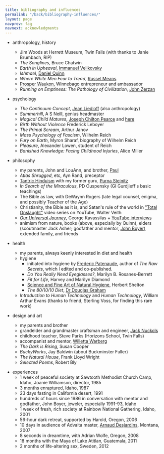 ```yaml
---
title: bibliography and influences
permalink: "/back/bibliography-influences/"
layout: page
navprev: faq
navnext: acknowledgments
---
```


- anthropology, history
    - Jim Woods at Herrett Museum, Twin Falls (with thanks to Janie Brumbach, RIP)
    - _The Songlines_, Bruce Chatwin
    - _Earth in Upheaval_, [Immanuel Velikovsky](https://www.velikovsky.info)
    - _Ishmael_, [Daniel Quinn](https://ishmael.org)
    - _Where White Men Fear to Tread_, [Russel Means](https://www.russellmeansfreedom.com)
    - [Prosper Waukon](https://web.archive.org/web/20180808115113/http://waukonassociates.com), Winnebago entrepreneur and ambassador
    - _Running on Emptiness: The Pathology of Civilization_, [John Zerzan](https://www.johnzerzan.net)
- psychology
    - _The Continuum Concept_, [Jean Liedloff](https://continuum-concept.org) (also anthropology)
    - _Summerhill_, A S Neill, genius headmaster
    - _Magical Child Matures_, [Joseph Chilton Pearce](https://joseph-chilton-pearce.com/) and [here](https://ttfuture.org)
    - _Birth Without Violence_ Frederick Leboyer
    - _The Primal Scream_, Arthur Janov
    - _Mass Psychology of Fascism_, Wilhelm Reich
    - _Fury on Earth_, Myron Sharaf, biography of Wilhelm Reich 
    - _Pleasure_, Alexander Lowen, student of Reich
    - _Banished Knowledge: Facing Childhood Injuries_, Alice Miller
- philosophy 
	- my parents, John and LouAnn, and brother, [Paul](https://blacklabworld.com)
    - _Atlas Shrugged_, etc, Ayn Rand, preceptor
   - [Tantric Hinduism](https://www.hohmpress.com/products/the-alchemy-of-transformation) with my former guru, [Purna Steinitz](https://goo.gl/dEcMwg)
    - _In Search of the Miraculous_, PD Ouspensky (GI Gurdjieff's basic teachings)
    - The Bible as law, with DeWaynn Rogers (late legal counsel, enigma, and possibly Teacher of the Age)
    - Christianity, the Bible as it is, and Satan's rule of the world in ["Total Onslaught"](https://www.youtube.com/watch?v=LTSKfXzdiuE&list=PL95B1BB23B7A3C795) video series on YouTube, Walter Veith
    - [_Our Universal Journey_](https://ourjourneyhome.earth), George Kavassilas + [YouTube interviews](https://youtube.com/playlist?list=PLV75wDOASk_eAijH1idZyya3AE7RmwbG1)
    - animism from nature, books (above, especially by Quinn), elders (scoutmaster Jack Asher; godfather and mentor, [John Boyer](https://boyerjewelry.com)), extended family, and friends
- health
    - my parents, always keenly interested in diet and health
    - hygiene
		- initiated into hygiene by [Frederic Patenaude](https://fredericpatenaude.com), author of _The Raw Secrets_, which I edited and co-published.
		- _Do You Really Need Eyeglasses?_, Marilyn B. Rosanes-Berrett
		- _Fit for Life_, Harvey and Marilyn Diamond
		- [Science and Fine Art of Natural Hygiene](/nhs.pdf), Herbert Shelton
		- _The 80/10/10 Diet_, [Dr Douglas Graham](https://foodnsport.com)
	- _Introduction to Human Technology_ and _Human Technology_, William Arthur Evans (thanks to friend, Sterling Voss, for finding this rare work)

- design and art 
    - my parents and brother
    - grandelder and grandmaster craftsman and engineer, [Jack Nuckols](https://rockcreekmetalcraft.com)
    - childhood teacher, Steve Parks (Horizons School, Twin Falls)
    - accompanist and mentor, [Willetta Warberg](https://willettawarberg.com)
    - _The Dark is Rising_, Susan Cooper
    - _BuckyWorks_, Jay Baldwin (about Buckminster Fuller)
    - _The Natural House_, Frank Lloyd Wright
    - _Selected Poems_, Robert Bly 

<!--pagebreak-->

- experiences
    - 1 week of peaceful society at Sawtooth Methodist Church Camp, Idaho, Joanie Williamson, director, 1985
    - 3 months enraptured, Idaho, 1987
    - 23 days fasting in California desert, 1991
    - hundreds of hours since 1986 in conversation with mentor and godfather, John Boyer, jeweler, especially 1991-93, Idaho
    - 1 week of fresh, rich society at Rainbow National Gathering, Idaho, 2001
    - 56-hour dark retreat, supported by Harold, Oregon, 2006
    - 10 days in audience of Advaita master, [Arnaud Desjardins](https://arnauddesjardinsdvds.com), Montana, 2007
    - 8 seconds in dreamtime, with Adrian Wolfe, Oregon, 2008
    - 18 months with the Maya of Lake Atitlan, Guatemala, 2011
    - 2 months of life-altering sex, Sweden, 2012

